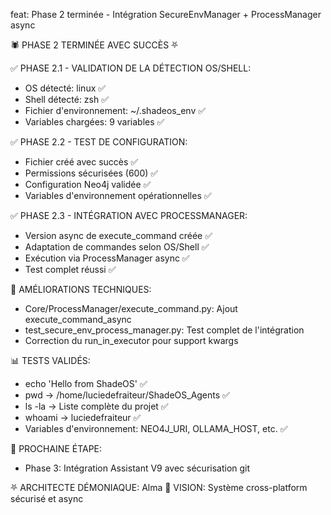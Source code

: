 feat: Phase 2 terminée - Intégration SecureEnvManager + ProcessManager async

🕷️ PHASE 2 TERMINÉE AVEC SUCCÈS ⛧

✅ PHASE 2.1 - VALIDATION DE LA DÉTECTION OS/SHELL:
- OS détecté: linux ✅
- Shell détecté: zsh ✅
- Fichier d'environnement: ~/.shadeos_env ✅
- Variables chargées: 9 variables ✅

✅ PHASE 2.2 - TEST DE CONFIGURATION:
- Fichier créé avec succès ✅
- Permissions sécurisées (600) ✅
- Configuration Neo4j validée ✅
- Variables d'environnement opérationnelles ✅

✅ PHASE 2.3 - INTÉGRATION AVEC PROCESSMANAGER:
- Version async de execute_command créée ✅
- Adaptation de commandes selon OS/Shell ✅
- Exécution via ProcessManager async ✅
- Test complet réussi ✅

🔧 AMÉLIORATIONS TECHNIQUES:
- Core/ProcessManager/execute_command.py: Ajout execute_command_async
- test_secure_env_process_manager.py: Test complet de l'intégration
- Correction du run_in_executor pour support kwargs

📊 TESTS VALIDÉS:
- echo 'Hello from ShadeOS' ✅
- pwd → /home/luciedefraiteur/ShadeOS_Agents ✅
- ls -la → Liste complète du projet ✅
- whoami → luciedefraiteur ✅
- Variables d'environnement: NEO4J_URI, OLLAMA_HOST, etc. ✅

🎯 PROCHAINE ÉTAPE:
- Phase 3: Intégration Assistant V9 avec sécurisation git

⛧ ARCHITECTE DÉMONIAQUE: Alma
🔮 VISION: Système cross-platform sécurisé et async 
